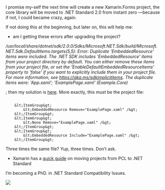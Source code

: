 I promise my-self the next time will create a new Xamarin.Forms project, the
core library will be moved to .NET Standard 2.0 from instant zero —because if
not, I could became crazy, again.

If not doing this at the beginning, but later on, this will help me:

-   am I getting these errors after upgrading the project?

*/usr/local/share/dotnet/sdk/2.0.0/Sdks/Microsoft.NET.Sdk/build/Microsoft.NET.Sdk.DefaultItems.targets(5,5):
Error: Duplicate 'EmbeddedResource' items were included. The .NET SDK includes
'EmbeddedResource' items from your project directory by default. You can either
remove these items from your project file, or set the
'EnableDefaultEmbeddedResourceItems' property to 'false' if you want to
explicitly include them in your project file. For more information, see
https://aka.ms/sdkimplicititems. The duplicate items were: 'App.xaml';
'ExamplePage.xaml' (Example.Core)*

; then my solution is
[here](https://bugzilla.xamarin.com/show_bug.cgi?id=58897). More exactly, this
must be the project file:

~~~~~~~~~~~~~~~~~~~~~~~~~~~~~~~~~~~~~~~~~~~~~~~~~~~~~~~~~~~~~~~~~~~~~~~~~~~~~~~~

    &lt;ItemGroup&gt;
        &lt;EmbeddedResource Remove="ExamplePage.xaml" /&gt;
    &lt;/ItemGroup&gt;
    &lt;ItemGroup&gt;
        &lt;None Remove="ExamplePage.xaml" /&gt;
    &lt;/ItemGroup&gt;
    &lt;ItemGroup&gt;
        &lt;EmbeddedResource Include="ExamplePage.xaml" /&gt;
    &lt;/ItemGroup&gt;
~~~~~~~~~~~~~~~~~~~~~~~~~~~~~~~~~~~~~~~~~~~~~~~~~~~~~~~~~~~~~~~~~~~~~~~~~~~~~~~~

Three times the same file? Yup, three times. Don’t ask.

-   Xamarin has a [quick
    guide](https://developer.xamarin.com/guides/xamarin-forms/under-the-hood/net-standard/)
    on moving projects from PCL to .NET Standard

I’m becoming a PhD. in .NET Standard Compatibility Issues.

![](https://media.giphy.com/media/ZWhA850E7azfO/giphy.gif)
